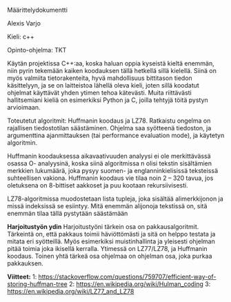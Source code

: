 Määrittelydokumentti

Alexis Varjo

Kieli: c++

Opinto-ohjelma: TKT

Käytän projektissa C++:aa, koska haluan oppia kyseistä kieltä enemmän, niin pyrin
tekemään kaiken koodauksen tällä hetkellä sillä kielellä. Siinä on myös valmiita
tietorakenteita, hyvä mahdollisuus bittitason tiedon käsittelyyn, ja se on laitteistoa lähellä
oleva kieli, joten sillä koodatut ohjelmat käyttävät yhden ytimen tehoa kätevästi.
Muita riittävästi hallitsemiani kieliä on esimerkiksi Python ja C, joilla tehtyjä töitä pystyn
arvioimaan.

Toteutetut algoritmit: Huffmanin koodaus ja LZ78.
Ratkaistu ongelma on rajallisen tiedostotilan säästäminen.
Ohjelma saa syötteenä tiedoston, ja argumenttina ajanmittauksen (tai performance
evaluation mode), ja käytetyn algoritmin.

Huffmanin koodauksessa aikavaativuuden analyysi ei ole merkittävässä osassa O-
analyysinä, koska siinä algoritmissa n olisi tekstin sisältämien merkkien lukumäärä, joka
pysyy suomen- ja englanninkielisissä teksteissä suhteellisen vakiona. Huffmanin
koodaus vie tilaa noin 2 – 320 tavua, jos oletuksena on 8-bittiset aakkoset ja puu
kootaan rekursiivisesti.

LZ78-algoritmissa muodostetaan lista tupleja, joka sisältää alimerkkijonon ja missä indeksissä se esiintyy. Mitä enemmän alijonoja tekstissä on, sitä enemmän tilaa tällä pystytään säästämään

**Harjoitustyön ydin**
Harjoitustyöni tärkein osa on pakkausalgoritmit. Tärkeintä on, että pakkaus toimii
häviöttömästi ja sitä on helppo testata ja mitata eri syötteillä. Myös esimerkiksi
muistinhallinta ja yleisesti ohjelman pitää toimia joka ikisellä kerralla. Ytimessä on
LZ77/LZ78, ja Huffmanin koodaus. Toinen yhtä tärkeä osa ohjelmaa on ohjelman osa,
joka purkaa pakkauksen.

**Viitteet:**
1: https://stackoverflow.com/questions/759707/efficient-way-of-storing-huffman-tree
2: https://en.wikipedia.org/wiki/HuIman_coding
3: https://en.wikipedia.org/wiki/LZ77_and_LZ78
